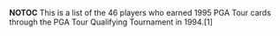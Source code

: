 __NOTOC__ This is a list of the 46 players who earned 1995 PGA Tour cards through the PGA Tour Qualifying Tournament in 1994.[1]
